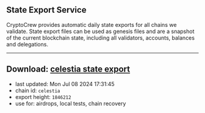 ## State Export Service
CryptoCrew provides automatic daily state exports for all chains we validate. State export files can be used as genesis files and are a snapshot of the current blockchain state, including all validators, accounts, balances and delegations.

---
**Download: [celestia state export](https://dl-eu2.ccvalidators.com/SERVICE/celestia/celestia_export_1846212.json)**
---

- last updated: Mon Jul 08 2024 17:31:45
- chain id: `celestia`
- export height: `1846212`
- use for: airdrops, local tests, chain recovery
